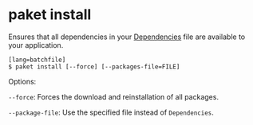paket install
=============

Ensures that all dependencies in your [Dependencies](Dependencies_file.html) file are available to your application.

    [lang=batchfile]
    $ paket install [--force] [--packages-file=FILE]

Options:

  `--force`:  Forces the download and reinstallation of all packages.

  `--package-file`:  Use the specified file instead of `Dependencies`.